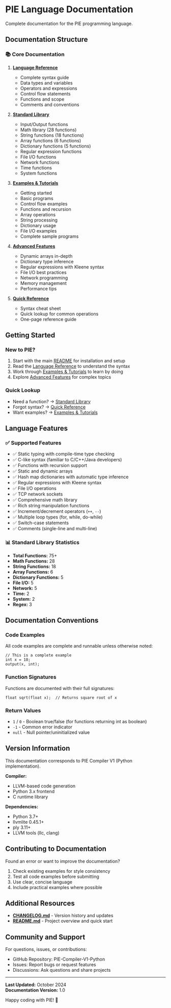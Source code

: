 # PIE Language Documentation

Complete documentation for the PIE programming language.

## Documentation Structure

### 📚 Core Documentation

1. **[Language Reference](language-reference.md)**
   - Complete syntax guide
   - Data types and variables
   - Operators and expressions
   - Control flow statements
   - Functions and scope
   - Comments and conventions

2. **[Standard Library](standard-library.md)**
   - Input/Output functions
   - Math library (28 functions)
   - String functions (18 functions)
   - Array functions (6 functions)
   - Dictionary functions (5 functions)
   - Regular expression functions
   - File I/O functions
   - Network functions
   - Time functions
   - System functions

3. **[Examples & Tutorials](examples.md)**
   - Getting started
   - Basic programs
   - Control flow examples
   - Functions and recursion
   - Array operations
   - String processing
   - Dictionary usage
   - File I/O examples
   - Complete sample programs

4. **[Advanced Features](advanced-features.md)**
   - Dynamic arrays in-depth
   - Dictionary type inference
   - Regular expressions with Kleene syntax
   - File I/O best practices
   - Network programming
   - Memory management
   - Performance tips

5. **[Quick Reference](quick-reference.md)**
   - Syntax cheat sheet
   - Quick lookup for common operations
   - One-page reference guide

## Getting Started

### New to PIE?

1. Start with the main [README](../README.md) for installation and setup
2. Read the [Language Reference](language-reference.md) to understand the syntax
3. Work through [Examples & Tutorials](examples.md) to learn by doing
4. Explore [Advanced Features](advanced-features.md) for complex topics

### Quick Lookup

- Need a function? → [Standard Library](standard-library.md)
- Forgot syntax? → [Quick Reference](quick-reference.md)
- Want examples? → [Examples & Tutorials](examples.md)

## Language Features

### ✅ Supported Features

- ✅ Static typing with compile-time type checking
- ✅ C-like syntax (familiar to C/C++/Java developers)
- ✅ Functions with recursion support
- ✅ Static and dynamic arrays
- ✅ Hash map dictionaries with automatic type inference
- ✅ Regular expressions with Kleene syntax
- ✅ File I/O operations
- ✅ TCP network sockets
- ✅ Comprehensive math library
- ✅ Rich string manipulation functions
- ✅ Increment/decrement operators (`++`, `--`)
- ✅ Multiple loop types (for, while, do-while)
- ✅ Switch-case statements
- ✅ Comments (single-line and multi-line)

### 📊 Standard Library Statistics

- **Total Functions:** 75+
- **Math Functions:** 28
- **String Functions:** 18
- **Array Functions:** 6
- **Dictionary Functions:** 5
- **File I/O:** 5
- **Network:** 5
- **Time:** 2
- **System:** 2
- **Regex:** 3

## Documentation Conventions

### Code Examples

All code examples are complete and runnable unless otherwise noted:

```pie
// This is a complete example
int x = 10;
output(x, int);
```

### Function Signatures

Functions are documented with their full signatures:

```pie
float sqrt(float x);  // Returns square root of x
```

### Return Values

- `1` / `0` - Boolean true/false (for functions returning int as boolean)
- `-1` - Common error indicator
- `null` - Null pointer/uninitialized value

## Version Information

This documentation corresponds to PIE Compiler V1 (Python implementation).

**Compiler:**
- LLVM-based code generation
- Python 3.x frontend
- C runtime library

**Dependencies:**
- Python 3.7+
- llvmlite 0.45.1+
- ply 3.11+
- LLVM tools (llc, clang)

## Contributing to Documentation

Found an error or want to improve the documentation?

1. Check existing examples for style consistency
2. Test all code examples before submitting
3. Use clear, concise language
4. Include practical examples where possible

## Additional Resources

- **[CHANGELOG.md](../CHANGELOG.md)** - Version history and updates
- **[README.md](../README.md)** - Project overview and quick start

## Community and Support

For questions, issues, or contributions:

- GitHub Repository: PIE-Compiler-V1-Python
- Issues: Report bugs or request features
- Discussions: Ask questions and share projects

---

**Last Updated:** October 2024  
**Documentation Version:** 1.0

Happy coding with PIE! 🥧
